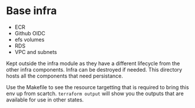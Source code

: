 # Base infra

- ECR
- Github OIDC
- efs volumes
- RDS
- VPC and subnets

Kept outside the infra module as they have a different lifecycle from the other infra components. Infra can be destroyed if needed. This directory hosts all the components that need persistance.

Use the Makefile to see the resource targetting that is required to bring this env up from scartch. `terraform output` will show you the outputs that are available for use in other states.
